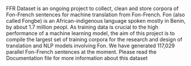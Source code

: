 FFR Dataset is an ongoing project to collect, clean and store corpora of Fon-French sentences for machine translation from Fon-French.
Fon (also called Fongbe) is an African-indigenous language spoken mostly in Benin, by about 1.7 million peopl. As training data is 
crucial to the high performance of a machine learning model, the aim of this project is to compile the largest set of training corpora 
for the research and design of translation and NLP models involving Fon. We have generated 117,029 parallel Fon-French sentences at the 
moment. Please read the Documentation file for more information about this dataset
